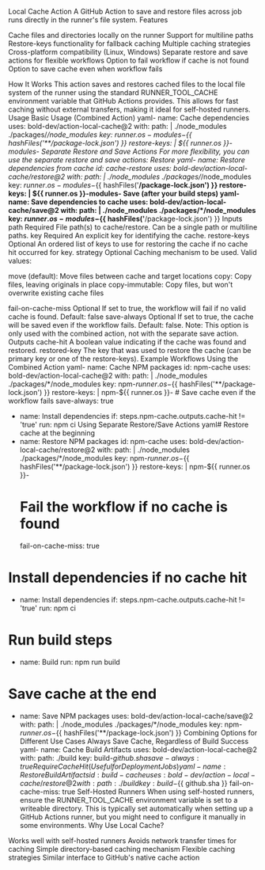 Local Cache Action
A GitHub Action to save and restore files across job runs directly in the runner's file system.
Features

Cache files and directories locally on the runner
Support for multiline paths
Restore-keys functionality for fallback caching
Multiple caching strategies
Cross-platform compatibility (Linux, Windows)
Separate restore and save actions for flexible workflows
Option to fail workflow if cache is not found
Option to save cache even when workflow fails

How It Works
This action saves and restores cached files to the local file system of the runner using the standard RUNNER_TOOL_CACHE environment variable that GitHub Actions provides. This allows for fast caching without external transfers, making it ideal for self-hosted runners.
Usage
Basic Usage (Combined Action)
yaml- name: Cache dependencies
  uses: bold-dev/action-local-cache@2
  with:
    path: |
      ./node_modules
      ./packages/*/node_modules
    key: ${{ runner.os }}-modules-${{ hashFiles('**/package-lock.json') }}
    restore-keys: |
      ${{ runner.os }}-modules-
Separate Restore and Save Actions
For more flexibility, you can use the separate restore and save actions:
Restore
yaml- name: Restore dependencies from cache
  id: cache-restore
  uses: bold-dev/action-local-cache/restore@2
  with:
    path: |
      ./node_modules
      ./packages/*/node_modules
    key: ${{ runner.os }}-modules-${{ hashFiles('**/package-lock.json') }}
    restore-keys: |
      ${{ runner.os }}-modules-
Save (after your build steps)
yaml- name: Save dependencies to cache
  uses: bold-dev/action-local-cache/save@2
  with:
    path: |
      ./node_modules
      ./packages/*/node_modules
    key: ${{ runner.os }}-modules-${{ hashFiles('**/package-lock.json') }}
Inputs
path
Required File path(s) to cache/restore. Can be a single path or multiline paths.
key
Required An explicit key for identifying the cache.
restore-keys
Optional An ordered list of keys to use for restoring the cache if no cache hit occurred for key.
strategy
Optional Caching mechanism to be used. Valid values:

move (default): Move files between cache and target locations
copy: Copy files, leaving originals in place
copy-immutable: Copy files, but won't overwrite existing cache files

fail-on-cache-miss
Optional If set to true, the workflow will fail if no valid cache is found. Default: false
save-always
Optional If set to true, the cache will be saved even if the workflow fails. Default: false.
Note: This option is only used with the combined action, not with the separate save action.
Outputs
cache-hit
A boolean value indicating if the cache was found and restored.
restored-key
The key that was used to restore the cache (can be primary key or one of the restore-keys).
Example Workflows
Using the Combined Action
yaml- name: Cache NPM packages
  id: npm-cache
  uses: bold-dev/action-local-cache@2
  with:
    path: |
      ./node_modules
      ./packages/*/node_modules
    key: npm-${{ runner.os }}-${{ hashFiles('**/package-lock.json') }}
    restore-keys: |
      npm-${{ runner.os }}-
    # Save cache even if the workflow fails
    save-always: true

- name: Install dependencies
  if: steps.npm-cache.outputs.cache-hit != 'true'
  run: npm ci
Using Separate Restore/Save Actions
yaml# Restore cache at the beginning
- name: Restore NPM packages
  id: npm-cache
  uses: bold-dev/action-local-cache/restore@2
  with:
    path: |
      ./node_modules
      ./packages/*/node_modules
    key: npm-${{ runner.os }}-${{ hashFiles('**/package-lock.json') }}
    restore-keys: |
      npm-${{ runner.os }}-
    # Fail the workflow if no cache is found
    fail-on-cache-miss: true

# Install dependencies if no cache hit
- name: Install dependencies
  if: steps.npm-cache.outputs.cache-hit != 'true'
  run: npm ci

# Run build steps
- name: Build
  run: npm run build

# Save cache at the end
- name: Save NPM packages
  uses: bold-dev/action-local-cache/save@2
  with:
    path: |
      ./node_modules
      ./packages/*/node_modules
    key: npm-${{ runner.os }}-${{ hashFiles('**/package-lock.json') }}
Combining Options for Different Use Cases
Always Save Cache, Regardless of Build Success
yaml- name: Cache Build Artifacts
  uses: bold-dev/action-local-cache@2
  with:
    path: ./build
    key: build-${{ github.sha }}
    save-always: true
Require Cache Hit (Useful for Deployment Jobs)
yaml- name: Restore Build Artifacts
  id: build-cache
  uses: bold-dev/action-local-cache/restore@2
  with:
    path: ./build
    key: build-${{ github.sha }}
    fail-on-cache-miss: true
Self-Hosted Runners
When using self-hosted runners, ensure the RUNNER_TOOL_CACHE environment variable is set to a writeable directory. This is typically set automatically when setting up a GitHub Actions runner, but you might need to configure it manually in some environments.
Why Use Local Cache?

Works well with self-hosted runners
Avoids network transfer times for caching
Simple directory-based caching mechanism
Flexible caching strategies
Similar interface to GitHub's native cache action
